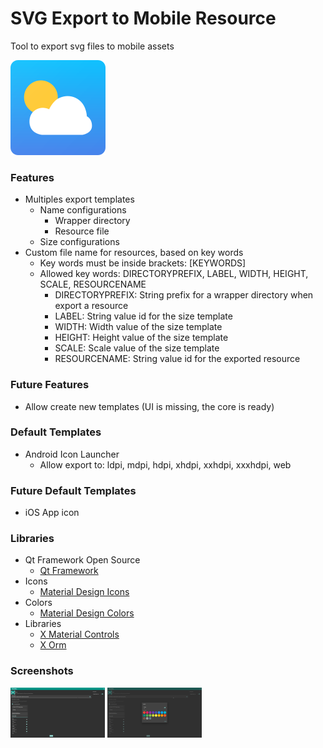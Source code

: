 # SVG Export to Mobile Resource
Tool to export svg files to mobile assets

<img src="https://github.com/CamiloDelReal/project-weather-x/blob/develop/artwork/icons/logo.png" />

### Features
- Multiples export templates
  * Name configurations
    - Wrapper directory
    - Resource file
  * Size configurations
- Custom file name for resources, based on key words
  * Key words must be inside brackets: [KEYWORDS]
  * Allowed key words: DIRECTORYPREFIX, LABEL, WIDTH, HEIGHT, SCALE, RESOURCENAME
    - DIRECTORYPREFIX: String prefix for a wrapper directory when export a resource
    - LABEL: String value id for the size template
    - WIDTH: Width value of the size template
    - HEIGHT: Height value of the size template
    - SCALE: Scale value of the size template
    - RESOURCENAME: String value id for the exported resource

### Future Features
- Allow create new templates (UI is missing, the core is ready)

### Default Templates
- Android Icon Launcher
  * Allow export to: ldpi, mdpi, hdpi, xhdpi, xxhdpi, xxxhdpi, web

### Future Default Templates
- iOS App icon

### Libraries
- Qt Framework Open Source
  * [Qt Framework](https://www.qt.io/)
- Icons
  * [Material Design Icons](https://materialdesignicons.com)
- Colors
  * [Material Design Colors](https://material.io/resources/color/)
- Libraries
  * [X Material Controls](https://github.com/CamiloDelReal/x_material_controls)
  * [X Orm](https://github.com/CamiloDelReal/x_orm)

### Screenshots
<p float="left">
<img src="https://github.com/CamiloDelReal/svg-export-to-mobile-resources/blob/develop/screenshots/export-view-1.png" width="30%" height="30%" />
<img src="https://github.com/CamiloDelReal/svg-export-to-mobile-resources/blob/develop/screenshots/settings-view-1.png" width="30%" height="30%" />
</p>
